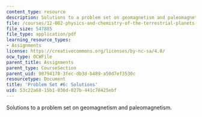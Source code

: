 ```yaml
---
content_type: resource
description: Solutions to a problem set on geomagnetism and paleomagnetism.
file: /courses/12-002-physics-and-chemistry-of-the-terrestrial-planets-fall-2008/53c22a6815b1036d027b441c78425ebf_MIT12_002f08_ps06_solutions.pdf
file_size: 547885
file_type: application/pdf
learning_resource_types:
- Assignments
license: https://creativecommons.org/licenses/by-nc-sa/4.0/
ocw_type: OCWFile
parent_title: Assignments
parent_type: CourseSection
parent_uid: 98794178-3fec-db3d-b489-a50d7ef3530c
resourcetype: Document
title: 'Problem Set #6: Solutions'
uid: 53c22a68-15b1-036d-027b-441c78425ebf
---
```

Solutions to a problem set on geomagnetism and paleomagnetism.
